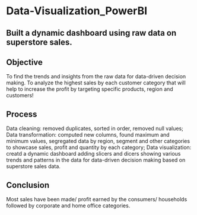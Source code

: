 # Data-Visualization_PowerBI
## Built a dynamic dashboard using raw data on superstore sales. 

## Objective
To find the trends and insights from the raw data for data-driven decision making. To analyze the highest sales by each customer category that will help to increase the profit by targeting specific products, region and customers! 

## Process
Data cleaning: removed duplicates, sorted in order, removed null values;
Data transformation: computed new columns, found maximum and minimum values, segregated data by region, segment and other categories to showcase sales, profit and quantity by each category;
Data visualization: creatd a dynamic dashboard adding slicers and dicers showing various trends and patterns in the data for data-driven decision making based on superstore sales data.

## Conclusion 
Most sales have been made/ profit earned by the consumers/ households followed by corporate and home office categories. 

